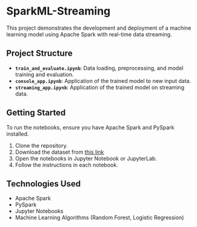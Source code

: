 # SparkML-Streaming
This project demonstrates the development and deployment of a machine learning model using Apache Spark with real-time data streaming.

## Project Structure

- **`train_and_evaluate.ipynb`**: Data loading, preprocessing, and model training and evaluation.
- **`console_app.ipynb`**: Application of the trained model to new input data.
- **`streaming_app.ipynb`**: Application of the trained model on streaming data.

## Getting Started

To run the notebooks, ensure you have Apache Spark and PySpark installed.

1. Clone the repository.
2. Download the dataset from [this link](https://www.kaggle.com/datasets/iabhishekofficial/mobile-price-classification)
3. Open the notebooks in Jupyter Notebook or JupyterLab.
4. Follow the instructions in each notebook.

## Technologies Used

- Apache Spark
- PySpark
- Jupyter Notebooks
- Machine Learning Algorithms (Random Forest, Logistic Regression)
